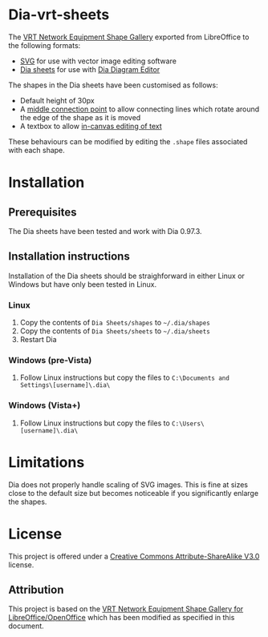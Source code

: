 # Dia-vrt-sheets

The [VRT Network Equipment Shape Gallery](https://www.vrt.com.au/downloads/vrt-network-equipment) exported from LibreOffice to the following formats:

* [SVG](https://en.wikipedia.org/wiki/Scalable_Vector_Graphics) for use with vector image editing software
* [Dia sheets](http://dia-installer.de/shapes/index.html.en) for use with [Dia Diagram Editor](http://dia-installer.de/)

The shapes in the Dia sheets have been customised as follows:

* Default height of 30px
* A [middle connection point](http://dia-installer.de/doc/en/objects-chapter.html#N40453) to allow connecting lines which rotate around the edge of the shape as it is moved
* A textbox to allow [in-canvas editing of text](http://dia-installer.de/doc/en/objects-chapter.html#entering-text)

These behaviours can be modified by editing the `.shape` files associated with each shape.

# Installation

## Prerequisites

The Dia sheets have been tested and work with Dia 0.97.3.

## Installation instructions

Installation of the Dia sheets should be straighforward in either Linux or Windows but have only been tested in Linux.

### Linux

1. Copy the contents of `Dia Sheets/shapes` to `~/.dia/shapes`
2. Copy the contents of `Dia Sheets/sheets` to `~/.dia/sheets`
3. Restart Dia

### Windows (pre-Vista)

1. Follow Linux instructions but copy the files to `C:\Documents and Settings\[username]\.dia\`

### Windows (Vista+)

1. Follow Linux instructions but copy the files to `C:\Users\[username]\.dia\`

# Limitations

Dia does not properly handle scaling of SVG images. This is fine at sizes close to the default size but becomes noticeable if you significantly enlarge the shapes.

# License

This project is offered under a [Creative Commons Attribute-ShareAlike V3.0](https://creativecommons.org/licenses/by-sa/3.0/) license. 

## Attribution

This project is based on the [VRT Network Equipment Shape Gallery for LibreOffice/OpenOffice](https://www.vrt.com.au/downloads/vrt-network-equipment) which has been modified as specified in this document.